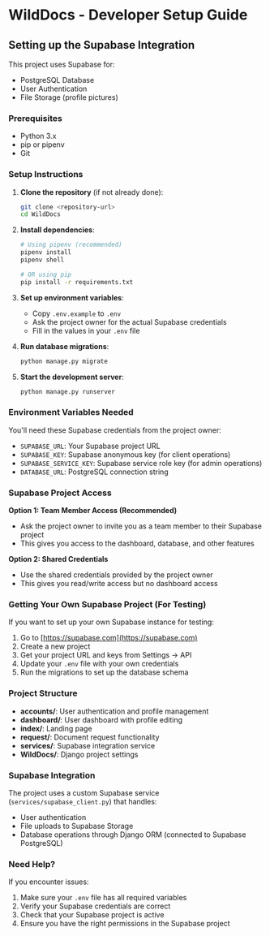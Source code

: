 # WildDocs - Developer Setup Guide

## Setting up the Supabase Integration

This project uses Supabase for:
- PostgreSQL Database
- User Authentication
- File Storage (profile pictures)

### Prerequisites
- Python 3.x
- pip or pipenv
- Git

### Setup Instructions

1. **Clone the repository** (if not already done):
   ```bash
   git clone <repository-url>
   cd WildDocs
   ```

2. **Install dependencies**:
   ```bash
   # Using pipenv (recommended)
   pipenv install
   pipenv shell

   # OR using pip
   pip install -r requirements.txt
   ```

3. **Set up environment variables**:
   - Copy `.env.example` to `.env`
   - Ask the project owner for the actual Supabase credentials
   - Fill in the values in your `.env` file

4. **Run database migrations**:
   ```bash
   python manage.py migrate
   ```

5. **Start the development server**:
   ```bash
   python manage.py runserver
   ```

### Environment Variables Needed

You'll need these Supabase credentials from the project owner:
- `SUPABASE_URL`: Your Supabase project URL
- `SUPABASE_KEY`: Supabase anonymous key (for client operations)
- `SUPABASE_SERVICE_KEY`: Supabase service role key (for admin operations)
- `DATABASE_URL`: PostgreSQL connection string

### Supabase Project Access

**Option 1: Team Member Access (Recommended)**
- Ask the project owner to invite you as a team member to their Supabase project
- This gives you access to the dashboard, database, and other features

**Option 2: Shared Credentials**
- Use the shared credentials provided by the project owner
- This gives you read/write access but no dashboard access

### Getting Your Own Supabase Project (For Testing)

If you want to set up your own Supabase instance for testing:

1. Go to [https://supabase.com](https://supabase.com)
2. Create a new project
3. Get your project URL and keys from Settings → API
4. Update your `.env` file with your own credentials
5. Run the migrations to set up the database schema

### Project Structure

- **accounts/**: User authentication and profile management
- **dashboard/**: User dashboard with profile editing
- **index/**: Landing page
- **request/**: Document request functionality
- **services/**: Supabase integration service
- **WildDocs/**: Django project settings

### Supabase Integration

The project uses a custom Supabase service (`services/supabase_client.py`) that handles:
- User authentication
- File uploads to Supabase Storage
- Database operations through Django ORM (connected to Supabase PostgreSQL)

### Need Help?

If you encounter issues:
1. Make sure your `.env` file has all required variables
2. Verify your Supabase credentials are correct
3. Check that your Supabase project is active
4. Ensure you have the right permissions in the Supabase project
